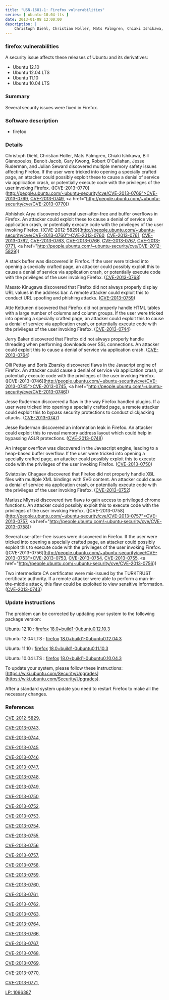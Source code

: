 ```yaml
---
title: "USN-1681-1: Firefox vulnerabilities"
series: [ ubuntu-10.04-lts ]
date: 2013-01-08 12:00:00
description: |
    Christoph Diehl, Christian Holler, Mats Palmgren, Chiaki Ishikawa, Bill Gianopoulos, Benoit Jacob, Gary Kwong, Robert O&#39;Callahan, Jesse Ruderman, and Julian Seward discovered multiple memory safety issues affecting Firefox. If the user were tricked into opening a specially crafted page, an attacker could possibly exploit these to cause a denial of service via application crash, or potentially execute code with the privileges of the user invoking Firefox. ([CVE-2013-0770](http://people.ubuntu.com/~ubuntu-security/cve/CVE-2013-0769">CVE-2013-0769</a>, <a href="http://people.ubuntu.com/~ubuntu-security/cve/CVE-2013-0749">CVE-2013-0749</a>, <a href="http://people.ubuntu.com/~ubuntu-security/cve/CVE-2013-0770))
--- 
```

 
### firefox vulnerabilities

A security issue affects these releases of Ubuntu and its derivatives:

* Ubuntu 12.10
* Ubuntu 12.04 LTS
* Ubuntu 11.10
* Ubuntu 10.04 LTS

### Summary

Several security issues were fixed in Firefox. 

### Software description

* firefox 

### Details

Christoph Diehl, Christian Holler, Mats Palmgren, Chiaki Ishikawa, Bill Gianopoulos, Benoit Jacob, Gary Kwong, Robert O&#39;Callahan, Jesse Ruderman, and Julian Seward discovered multiple memory safety issues affecting Firefox. If the user were tricked into opening a specially crafted page, an attacker could possibly exploit these to cause a denial of service via application crash, or potentially execute code with the privileges of the user invoking Firefox. ([CVE-2013-0770](http://people.ubuntu.com/~ubuntu-security/cve/CVE-2013-0769">CVE-2013-0769</a>, <a href="http://people.ubuntu.com/~ubuntu-security/cve/CVE-2013-0749">CVE-2013-0749</a>, <a href="http://people.ubuntu.com/~ubuntu-security/cve/CVE-2013-0770))

Abhishek Arya discovered several user-after-free and buffer overflows in Firefox. An attacker could exploit these to cause a denial of service via application crash, or potentially execute code with the privileges of the user invoking Firefox. ([CVE-2012-5829](http://people.ubuntu.com/~ubuntu-security/cve/CVE-2013-0760">CVE-2013-0760</a>, <a href="http://people.ubuntu.com/~ubuntu-security/cve/CVE-2013-0761">CVE-2013-0761</a>, <a href="http://people.ubuntu.com/~ubuntu-security/cve/CVE-2013-0762">CVE-2013-0762</a>, <a href="http://people.ubuntu.com/~ubuntu-security/cve/CVE-2013-0763">CVE-2013-0763</a>, <a href="http://people.ubuntu.com/~ubuntu-security/cve/CVE-2013-0766">CVE-2013-0766</a>, <a href="http://people.ubuntu.com/~ubuntu-security/cve/CVE-2013-0767">CVE-2013-0767</a>, <a href="http://people.ubuntu.com/~ubuntu-security/cve/CVE-2013-0771">CVE-2013-0771</a>, <a href="http://people.ubuntu.com/~ubuntu-security/cve/CVE-2012-5829))

A stack buffer was discovered in Firefox. If the user were tricked into opening a specially crafted page, an attacker could possibly exploit this to cause a denial of service via application crash, or potentially execute code with the privileges of the user invoking Firefox. ([CVE-2013-0768](http://people.ubuntu.com/~ubuntu-security/cve/CVE-2013-0768))

Masato Kinugawa discovered that Firefox did not always properly display URL values in the address bar. A remote attacker could exploit this to conduct URL spoofing and phishing attacks. ([CVE-2013-0759](http://people.ubuntu.com/~ubuntu-security/cve/CVE-2013-0759))

Atte Kettunen discovered that Firefox did not properly handle HTML tables with a large number of columns and column groups. If the user were tricked into opening a specially crafted page, an attacker could exploit this to cause a denial of service via application crash, or potentially execute code with the privileges of the user invoking Firefox. ([CVE-2013-0744](http://people.ubuntu.com/~ubuntu-security/cve/CVE-2013-0744))

Jerry Baker discovered that Firefox did not always properly handle threading when performing downloads over SSL connections. An attacker could exploit this to cause a denial of service via application crash. ([CVE-2013-0764](http://people.ubuntu.com/~ubuntu-security/cve/CVE-2013-0764))

Olli Pettay and Boris Zbarsky discovered flaws in the Javacript engine of Firefox. An attacker could cause a denial of service via application crash, or potentially execute code with the privileges of the user invoking Firefox. ([CVE-2013-0746](http://people.ubuntu.com/~ubuntu-security/cve/CVE-2013-0745">CVE-2013-0745</a>, <a href="http://people.ubuntu.com/~ubuntu-security/cve/CVE-2013-0746))

Jesse Ruderman discovered a flaw in the way Firefox handled plugins. If a user were tricked into opening a specially crafted page, a remote attacker could exploit this to bypass security protections to conduct clickjacking attacks. ([CVE-2013-0747](http://people.ubuntu.com/~ubuntu-security/cve/CVE-2013-0747))

Jesse Ruderman discovered an information leak in Firefox. An attacker could exploit this to reveal memory address layout which could help in bypassing ASLR protections. ([CVE-2013-0748](http://people.ubuntu.com/~ubuntu-security/cve/CVE-2013-0748))

An integer overflow was discovered in the Javascript engine, leading to a heap-based buffer overflow. If the user were tricked into opening a specially crafted page, an attacker could possibly exploit this to execute code with the privileges of the user invoking Firefox. ([CVE-2013-0750](http://people.ubuntu.com/~ubuntu-security/cve/CVE-2013-0750))

Sviatoslav Chagaev discovered that Firefox did not properly handle XBL files with multiple XML bindings with SVG content. An attacker could cause a denial of service via application crash, or potentially execute code with the privileges of the user invoking Firefox. ([CVE-2013-0752](http://people.ubuntu.com/~ubuntu-security/cve/CVE-2013-0752))

Mariusz Mlynski discovered two flaws to gain access to privileged chrome functions. An attacker could possibly exploit this to execute code with the privileges of the user invoking Firefox. ([CVE-2013-0758](http://people.ubuntu.com/~ubuntu-security/cve/CVE-2013-0757">CVE-2013-0757</a>, <a href="http://people.ubuntu.com/~ubuntu-security/cve/CVE-2013-0758))

Several use-after-free issues were discovered in Firefox. If the user were tricked into opening a specially crafted page, an attacker could possibly exploit this to execute code with the privileges of the user invoking Firefox. ([CVE-2013-0756](http://people.ubuntu.com/~ubuntu-security/cve/CVE-2013-0753">CVE-2013-0753</a>, <a href="http://people.ubuntu.com/~ubuntu-security/cve/CVE-2013-0754">CVE-2013-0754</a>, <a href="http://people.ubuntu.com/~ubuntu-security/cve/CVE-2013-0755">CVE-2013-0755</a>, <a href="http://people.ubuntu.com/~ubuntu-security/cve/CVE-2013-0756))

Two intermediate CA certificates were mis-issued by the TURKTRUST certificate authority. If a remote attacker were able to perform a man-in-the-middle attack, this flaw could be exploited to view sensitive information. ([CVE-2013-0743](http://people.ubuntu.com/~ubuntu-security/cve/CVE-2013-0743)) 

### Update instructions

The problem can be corrected by updating your system to the following package version:

Ubuntu 12.10
 : [firefox](https://launchpad.net/ubuntu/+source/firefox) <span> [18.0+build1-0ubuntu0.12.10.3](https://launchpad.net/ubuntu/+source/firefox/18.0+build1-0ubuntu0.12.10.3) </span> 

Ubuntu 12.04 LTS
 : [firefox](https://launchpad.net/ubuntu/+source/firefox) <span> [18.0+build1-0ubuntu0.12.04.3](https://launchpad.net/ubuntu/+source/firefox/18.0+build1-0ubuntu0.12.04.3) </span> 

Ubuntu 11.10
 : [firefox](https://launchpad.net/ubuntu/+source/firefox) <span> [18.0+build1-0ubuntu0.11.10.3](https://launchpad.net/ubuntu/+source/firefox/18.0+build1-0ubuntu0.11.10.3) </span> 

Ubuntu 10.04 LTS
 : [firefox](https://launchpad.net/ubuntu/+source/firefox) <span> [18.0+build1-0ubuntu0.10.04.3](https://launchpad.net/ubuntu/+source/firefox/18.0+build1-0ubuntu0.10.04.3) </span> 

To update your system, please follow these instructions: [https://wiki.ubuntu.com/Security/Upgrades](https://wiki.ubuntu.com/Security/Upgrades).

After a standard system update you need to restart Firefox to make all the necessary changes. 

### References

 [CVE-2012-5829](http://people.ubuntu.com/~ubuntu-security/cve/CVE-2012-5829), 

 [CVE-2013-0743](http://people.ubuntu.com/~ubuntu-security/cve/CVE-2013-0743), 

 [CVE-2013-0744](http://people.ubuntu.com/~ubuntu-security/cve/CVE-2013-0744), 

 [CVE-2013-0745](http://people.ubuntu.com/~ubuntu-security/cve/CVE-2013-0745), 

 [CVE-2013-0746](http://people.ubuntu.com/~ubuntu-security/cve/CVE-2013-0746), 

 [CVE-2013-0747](http://people.ubuntu.com/~ubuntu-security/cve/CVE-2013-0747), 

 [CVE-2013-0748](http://people.ubuntu.com/~ubuntu-security/cve/CVE-2013-0748), 

 [CVE-2013-0749](http://people.ubuntu.com/~ubuntu-security/cve/CVE-2013-0749), 

 [CVE-2013-0750](http://people.ubuntu.com/~ubuntu-security/cve/CVE-2013-0750), 

 [CVE-2013-0752](http://people.ubuntu.com/~ubuntu-security/cve/CVE-2013-0752), 

 [CVE-2013-0753](http://people.ubuntu.com/~ubuntu-security/cve/CVE-2013-0753), 

 [CVE-2013-0754](http://people.ubuntu.com/~ubuntu-security/cve/CVE-2013-0754), 

 [CVE-2013-0755](http://people.ubuntu.com/~ubuntu-security/cve/CVE-2013-0755), 

 [CVE-2013-0756](http://people.ubuntu.com/~ubuntu-security/cve/CVE-2013-0756), 

 [CVE-2013-0757](http://people.ubuntu.com/~ubuntu-security/cve/CVE-2013-0757), 

 [CVE-2013-0758](http://people.ubuntu.com/~ubuntu-security/cve/CVE-2013-0758), 

 [CVE-2013-0759](http://people.ubuntu.com/~ubuntu-security/cve/CVE-2013-0759), 

 [CVE-2013-0760](http://people.ubuntu.com/~ubuntu-security/cve/CVE-2013-0760), 

 [CVE-2013-0761](http://people.ubuntu.com/~ubuntu-security/cve/CVE-2013-0761), 

 [CVE-2013-0762](http://people.ubuntu.com/~ubuntu-security/cve/CVE-2013-0762), 

 [CVE-2013-0763](http://people.ubuntu.com/~ubuntu-security/cve/CVE-2013-0763), 

 [CVE-2013-0764](http://people.ubuntu.com/~ubuntu-security/cve/CVE-2013-0764), 

 [CVE-2013-0766](http://people.ubuntu.com/~ubuntu-security/cve/CVE-2013-0766), 

 [CVE-2013-0767](http://people.ubuntu.com/~ubuntu-security/cve/CVE-2013-0767), 

 [CVE-2013-0768](http://people.ubuntu.com/~ubuntu-security/cve/CVE-2013-0768), 

 [CVE-2013-0769](http://people.ubuntu.com/~ubuntu-security/cve/CVE-2013-0769), 

 [CVE-2013-0770](http://people.ubuntu.com/~ubuntu-security/cve/CVE-2013-0770), 

 [CVE-2013-0771](http://people.ubuntu.com/~ubuntu-security/cve/CVE-2013-0771), 

 [LP: 1096387](https://launchpad.net/bugs/1096387)
 
